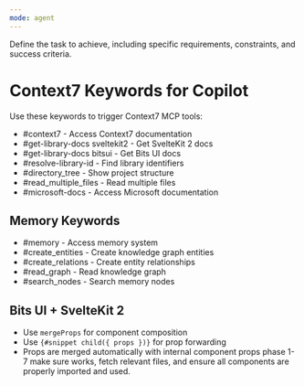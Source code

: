 ```yaml
---
mode: agent
---
```


Define the task to achieve, including specific requirements, constraints, and success criteria.

# Context7 Keywords for Copilot

Use these keywords to trigger Context7 MCP tools:

- #context7 - Access Context7 documentation
- #get-library-docs sveltekit2 - Get SvelteKit 2 docs
- #get-library-docs bitsui - Get Bits UI docs
- #resolve-library-id - Find library identifiers
- #directory_tree - Show project structure
- #read_multiple_files - Read multiple files
- #microsoft-docs - Access Microsoft documentation

## Memory Keywords

- #memory - Access memory system
- #create_entities - Create knowledge graph entities
- #create_relations - Create entity relationships
- #read_graph - Read knowledge graph
- #search_nodes - Search memory nodes

## Bits UI + SvelteKit 2

- Use `mergeProps` for component composition
- Use `{#snippet child({ props })}` for prop forwarding
- Props are merged automatically with internal component props
  phase 1-7 make sure works, fetch relevant files, and ensure all components are properly imported and used.
